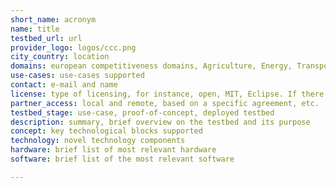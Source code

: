 ```yaml
---
short_name: acronym
name: title
testbed_url: url
provider_logo: logos/ccc.png
city_country: location
domains: european competitiveness domains, Agriculture, Energy, Transport, Manufacturing, Space, Society, Health
use-cases: use-cases supported
contact: e-mail and name
license: type of licensing, for instance, open, MIT, Eclipse. If there are IPRs, please state so.
partner_access: local and remote, based on a specific agreement, etc.
testbed_stage: use-case, proof-of-concept, deployed testbed
description: summary, brief overview on the testbed and its purpose 
concept: key technological blocks supported 
technology: novel technology components
hardware: brief list of most relevant hardware
software: brief list of the most relevant software

---
```


